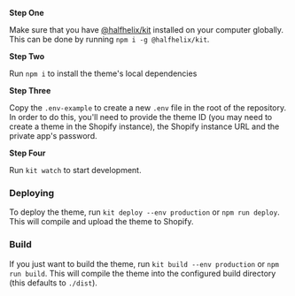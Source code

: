 **Step One**

Make sure that you have [@halfhelix/kit](https://www.npmjs.com/package/@halfhelix/kit) installed on your computer globally. This can be done by running `npm i -g @halfhelix/kit`.

**Step Two**

Run `npm i` to install the theme's local dependencies

**Step Three**

Copy the `.env-example` to create a new `.env` file in the root of the repository. In order to do this, you'll need to provide the theme ID (you may need to create a theme in the Shopify instance), the Shopify instance URL and the private app's password.

**Step Four**

Run `kit watch` to start development.

### Deploying

To deploy the theme, run `kit deploy --env production` or `npm run deploy`. This will compile and upload the theme to Shopify.

### Build

If you just want to build the theme, run `kit build --env production` or `npm run build`. This will compile the theme into the configured build directory (this defaults to `./dist`).